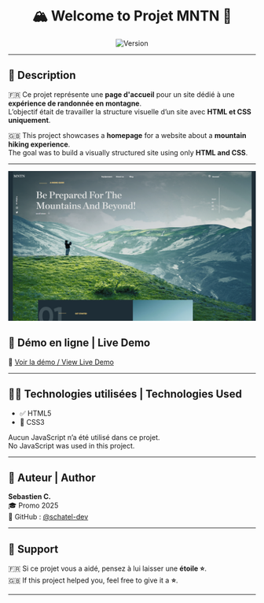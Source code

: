 <h1 align="center">🏔️ Welcome to Projet MNTN 👋</h1>

<p align="center">
  <img alt="Version" src="https://img.shields.io/badge/version-1.0-blue.svg?cacheSeconds=2592000" />
</p>

---

## 📄 Description

🇫🇷 Ce projet représente une **page d'accueil** pour un site dédié à une **expérience de randonnée en montagne**.  
L’objectif était de travailler la structure visuelle d’un site avec **HTML et CSS uniquement**.

🇬🇧 This project showcases a **homepage** for a website about a **mountain hiking experience**.  
The goal was to build a visually structured site using only **HTML and CSS**.

---
<p align="center">
  <img src="./home_page.png" alt="Page Home Page" width="800"/>
</p>

## 🚀 Démo en ligne | Live Demo

🔗 [Voir la démo / View Live Demo](https://schatel-dev.github.io/Home-Page-MNTN/)

---

## 🧑‍💻 Technologies utilisées | Technologies Used

- ✅ HTML5
- 🎨 CSS3

Aucun JavaScript n’a été utilisé dans ce projet.  
No JavaScript was used in this project.

---

## 👤 Auteur | Author

**Sebastien C.**  
🎓 Promo 2025  
🔗 GitHub : [@schatel-dev](https://github.com/schatel-dev)

---

## 🌟 Support

🇫🇷 Si ce projet vous a aidé, pensez à lui laisser une **étoile ⭐**.  
🇬🇧 If this project helped you, feel free to give it a **⭐**.

---
